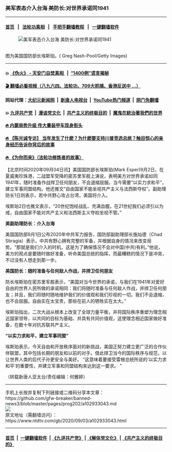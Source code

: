 ### 美军表态介入台海 美防长:对世界承诺同1941
------------------------

#### [首页](https://github.com/gfw-breaker/banned-news3/blob/master/README.md) &nbsp;&nbsp;|&nbsp;&nbsp; [法轮功真相](https://github.com/begood0513/basic/blob/master/README.md)  &nbsp;&nbsp;|&nbsp;&nbsp; [手把手翻墙教程](https://github.com/gfw-breaker/guides/wiki)  &nbsp;&nbsp;|&nbsp;&nbsp; [一键翻墙软件](https://github.com/gfw-breaker/nogfw/blob/master/README.md)  



<div><div class="featured_image">
 <figure>
  <img alt="美军表态介入台海 美防长:对世界承诺同1941" src="https://i.ntdtv.com/assets/uploads/2020/09/e4c8753b84adc3b325accff0bab0c503-800x450.jpg"/>
 </figure><br/>
 <span class="caption">
  图为美国国防部长埃斯珀。( Greg Nash-Pool/Getty Images)
 </span>
</div>
</div><hr/>

#### 💥 [《伪火》 - 天安门自焚真相 ](http://141.164.51.119:10000/videos/blog/weihuo.html)&nbsp; |&nbsp; [“1400例”谎言揭秘  ](http://141.164.51.119:10000/videos/blog/jiexi1400.html)

#### [ 🎬  翻墙必看视频（八九六四、法轮功、709大抓捕、香港反送中 ...）](https://github.com/gfw-breaker/links/blob/master/banned.md)

#### 网站代理：[大纪元新闻网](http://167.172.10.89:10080/gb/) &nbsp;|&nbsp; [新唐人电视台](http://167.172.10.89:8808/gb/)  &nbsp;|&nbsp; [YouTube热门频道](http://158.247.203.241/youtube.html) &nbsp;|&nbsp; [网门免翻墙](http://158.247.203.241:11000/show.aspx?name=ogHome)

#### 💥 [九评共产党](http://141.164.51.119:10000/videos/res/jiuping/)&nbsp; |&nbsp; [漫谈党文化](http://141.164.51.119:10000/videos/res/mtdwh/)&nbsp; |&nbsp; [共产主义的终极目的](http://141.164.51.119:10000/videos/res/zjmd/)&nbsp; |&nbsp; [魔鬼在統治著我們的世界](http://141.164.51.119:10000/videos/res/TheSpecter/)  

#### [ 🔥  内蒙局势升级 传大量装甲车现身街头](http://141.164.51.119:10000/videos/news/0903.html)

#### [ 🔥  【陈光诚专访】 当年发生了什麽？为什麽要支持川普竞选总统？触目惊心的亲身经历告诉你背后的故事](http://141.164.51.119:10000/videos/news/cgc02.html)

#### [ 🔥  《为你而来》（法轮功修炼者的故事）](http://141.164.51.119:10000/videos/news/ComingForYou.html)

<div><div class="post_content" itemprop="articleBody">
 <p>
  【北京时间2020年09月04日讯】美国国防部长埃斯珀(Mark Esper)9月2日，在夏威夷珍珠港，二战盟军受降的密苏里军舰上演说，表明美方对世界承诺如同1941年，随时准备作战捍卫任何朋友，不会退缩屈服。当今需要“以实力求和平”，建立军事同盟结构。他还推文“自由国家不能坐视共产主义与法西斯夺权”。副助理防长1日则表示，若中共野心攻占台湾，美国将介入。
 </p>
 <p>
  埃斯珀2日也推文表示，“20世纪饱经战乱、充满血腥。在21世纪我们必须引以为戒，自由国家不能对共产主义和法西斯主义夺权坐视不管。”
 </p>
 <p>
  <strong>
   美副助理防长：介入台海
  </strong>
 </p>
 <p>
  美国国防部9月1日公布2020年中共军力报告，国防部副助理部长施灿德（Chad Sbragia）表示，中共有野心拥有完整的军备，并根据自身的情况来改变局势。“那就是我们介入的时机，这是为了确保情况不会对中国(中共)有利。”他说，美方的观点是要随时做好准备，听命美国总统的指挥，而最糟糕的情况下是冲突，不过没有人想走到那一步。
 </p>
 <p>
  <strong>
   美国防长：随时准备与任何敌人作战，并捍卫任何朋友
  </strong>
 </p>
 <p>
  防长埃斯珀在密苏里军舰表示，“美国对当今世界的承诺，与我们在1941年对爱好自由的世界人民所做的承诺相同：我们将随时准备与任何敌人作战，并捍卫任何朋友；并且，我们将随时随地维护我们的价值观和我们珍视的一切。我们不会退缩，也不会屈服。自由实在太宝贵，那些在前人的牺牲实在太大。”
 </p>
 <p>
  埃斯珀指出，二次大战从根本上改变了全球力量平衡，并将国际秩序重塑为理念相近国家领导，以共同的目标为基础、并具有共同价值观，这使理念相近国家做好准备，在数十年对抗苏联共产主义。
 </p>
 <p>
  <strong>
   “以实力求和平，建立军事同盟”
  </strong>
 </p>
 <p>
  埃斯珀表示，今天自由和开放秩序面对的新挑战，美国正努力建立更广泛的合作伙伴联盟，其中包括长期的朋友和以前的对手。借此捍卫当今的国际秩序与规范，以让世界人类的后代子孙更安全与美好。 “这意味着要接受雷根总统所说的‘以实力求和平’的重要性，并建立军事和同盟结构来达到这一要求。 ”
 </p>
 <p>
  （转载新唐人亚太台/责任编辑：何雅婷）
 </p>
 <div class="single_ad">
 </div>
</div>
</div>
<hr/>
手机上长按并复制下列链接或二维码分享本文章：<br/>
https://github.com/gfw-breaker/banned-news3/blob/master/pages/prog202/a102933043.md <br/>
<a href='https://github.com/gfw-breaker/banned-news3/blob/master/pages/prog202/a102933043.md'><img src='https://github.com/gfw-breaker/banned-news3/blob/master/pages/prog202/a102933043.md.png'/></a> <br/>
原文地址（需翻墙访问）：https://www.ntdtv.com/gb/2020/09/03/a102933043.html


------------------------
#### [首页](https://github.com/gfw-breaker/banned-news3/blob/master/README.md) &nbsp;|&nbsp; [一键翻墙软件](https://github.com/gfw-breaker/nogfw/blob/master/README.md) &nbsp;| [《九评共产党》](https://github.com/gfw-breaker/9ping.md/blob/master/README.md#九评之一评共产党是什么) | [《解体党文化》](https://github.com/gfw-breaker/jtdwh.md/blob/master/README.md) | [《共产主义的终极目的》](https://github.com/gfw-breaker/gczydzjmd.md/blob/master/README.md)


<img src='http://gfw-breaker.win/banned-news3/pages/prog202/a102933043.md' width='0px' height='0px'/>
